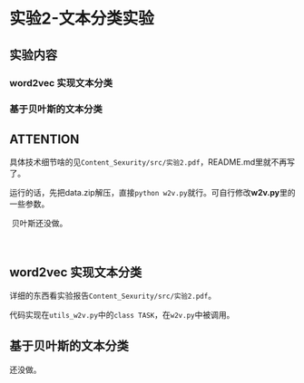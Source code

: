 # 实验2-文本分类实验
## 实验内容

### word2vec 实现文本分类

### 基于贝叶斯的文本分类

##  ATTENTION

​        具体技术细节啥的见`Content_Sexurity/src/实验2.pdf`，README.md里就不再写了。

​        运行的话，先把data.zip解压，直接`python w2v.py`就行。可自行修改**w2v.py**里的一些参数。

​        贝叶斯还没做。

​        

## word2vec 实现文本分类

详细的东西看实验报告`Content_Sexurity/src/实验2.pdf`。

代码实现在`utils_w2v.py`中的`class TASK`，在`w2v.py`中被调用。

## 基于贝叶斯的文本分类

还没做。